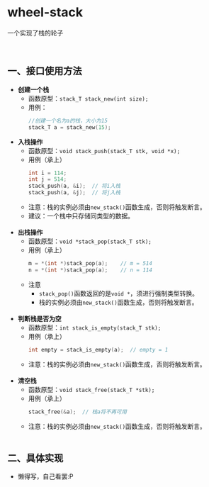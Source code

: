 # wheel-stack
一个实现了栈的轮子

<br>

## **一、接口使用方法**
- **创建一个栈**
    - 函数原型：`stack_T stack_new(int size);`
    - 用例：
        ```C 
        //创建一个名为a的栈，大小为15
        stack_T a = stack_new(15); 
        ```
- **入栈操作**
    - 函数原型：`void stack_push(stack_T stk, void *x);`
    - 用例（承上）
        ```C
        int i = 114;
        int j = 514;
        stack_push(a, &i);  // 将i入栈
        stack_push(a, &j);  // 将j入栈
        ```
    - 注意：栈的实例必须由`new_stack()`函数生成，否则将触发断言。
    - 建议：一个栈中只存储同类型的数据。
<br></br>
- **出栈操作**
    - 函数原型：`void *stack_pop(stack_T stk);`
    - 用例（承上）
        ```C
        m = *(int *)stack_pop(a);    // m = 514
        n = *(int *)stack_pop(a);    // n = 114
        ```
    - 注意
        - `stack_pop()`函数返回的是`void *`，须进行强制类型转换。
        - 栈的实例必须由`new_stack()`函数生成，否则将触发断言。
<br></br>
- **判断栈是否为空**
    - 函数原型：`int stack_is_empty(stack_T stk);`
    - 用例（承上）
        ```C
        int empty = stack_is_empty(a);  // empty = 1
        ```
    - 注意：栈的实例必须由`new_stack()`函数生成，否则将触发断言。
<br></br>
- **清空栈**
    - 函数原型：`void stack_free(stack_T *stk);`
    - 用例（承上）
        ```C
        stack_free(&a);  // 栈a将不再可用
        ```
    - 注意：栈的实例必须由`new_stack()`函数生成，否则将触发断言。
<br></br>
## **二、具体实现**
- 懒得写，自己看罢:P
